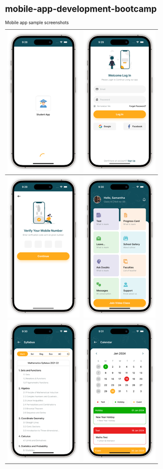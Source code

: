 # mobile-app-development-bootcamp

Mobile app sample screenshots

| ![](images/student_app_01_Preview.png)  |  ![](images/student_app_02_Preview.png) |
:-------------------------:|:-------------------------:
![](images/student_app_04_Preview.png)  |  ![](images/student_app_08_Preview.png)
![](images/student_app_12_Preview.png)  |  ![](images/student_app_15_Preview.png)